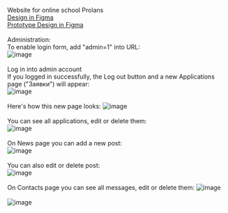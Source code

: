 Website for online school Prolans
</br>
<a href="https://www.figma.com/design/KZNcvOsY0np3osIVKshsPQ/Prolans-website-Final?node-id=0-1&t=w1zFbLxn9qtwCBab-1">Design in Figma</a>
</br>
<a href="https://www.figma.com/design/97ugxv3rbBa0k64ohsfUpH/Prolans-website-Prototype?node-id=0-1&t=fGCm1LuWCvab3XhQ-1">Prototype Design in Figma</a>
</br>
</br>
Administration:
</br>
To enable login form, add "admin=1" into URL:
</br>
![image](https://github.com/bikibitch/Prolans-website/assets/35295539/ef32d944-74e2-4c7d-906e-fc83a15557dd)
</br></br>
Log in into admin account
</br>
If you logged in successfully, the Log out button and a new Applications page ("Заявки") will appear:
</br>
![image](https://github.com/bikibitch/Prolans-website/assets/35295539/0b054ebc-c069-47e1-9e7a-56a1d8617c07)
</br></br>
Here's how this new page looks:
![image](https://github.com/bikibitch/Prolans-website/assets/35295539/7d8b2e9a-fd8a-4966-af39-70e8a273e399)
</br></br>
You can see all applications, edit or delete them:
</br>
![image](https://github.com/bikibitch/Prolans-website/assets/35295539/d4b39779-1617-4b34-94a6-0f5b897d7189)
</br></br>
On News page you can add a new post:
</br>
![image](https://github.com/bikibitch/Prolans-website/assets/35295539/3be5e724-d2f3-44e5-a294-294ada10094f)
</br></br>
You can also edit or delete post:
</br>
![image](https://github.com/bikibitch/Prolans-website/assets/35295539/aed97841-f92b-41a0-b276-a05096e5b3e4)
</br></br>
On Contacts page you can see all messages, edit or delete them:
![image](https://github.com/bikibitch/Prolans-website/assets/35295539/9bc5915a-82c9-4452-8d8c-356bf8ec8002)
</br>
</br>
![image](https://github.com/bikibitch/Prolans-website/assets/35295539/fba4190b-fa2d-4fc3-ba66-62ce745e2ce7)





